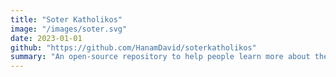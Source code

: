 ```yaml
---
title: "Soter Katholikos"
image: "/images/soter.svg"
date: 2023-01-01
github: "https://github.com/HanamDavid/soterkatholikos"
summary: "An open-source repository to help people learn more about their faith and Patristics. "
---
```


